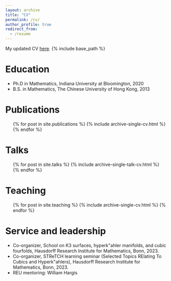 ```yaml
---
layout: archive
title: "CV"
permalink: /cv/
author_profile: true
redirect_from:
  - /resume
---
```


My updated CV [here](http://qinxuqiang.github.io/files/CV_Sep_23.pdf).
{% include base_path %}

Education
======
* Ph.D in Mathematics, Indiana University at Bloomington, 2020
* B.S. in Mathematics, The Chinese University of Hong Kong, 2013


<!--
* Summer 2015: Research Assistant
  * Github University
  * Duties included: Tagging issues
  * Supervisor: Professor Git
* Fall 2015: Research Assistant
  * Github University
  * Duties included: Merging pull requests
  * Supervisor: Professor Hub
-->  

<!--
Skills
======
* Skill 1
* Skill 2
  * Sub-skill 2.1
  * Sub-skill 2.2
  * Sub-skill 2.3
* Skill 3
-->

Publications
======
  <ul>{% for post in site.publications %}
    {% include archive-single-cv.html %}
  {% endfor %}</ul>
  
Talks
======
  <ul>{% for post in site.talks %}
    {% include archive-single-talk-cv.html %}
  {% endfor %}</ul>
  
Teaching
======
  <ul>{% for post in site.teaching %}
    {% include archive-single-cv.html %}
  {% endfor %}</ul>
  
Service and leadership
======
* Co-organizer, School on K3 surfaces, hyperk\"ahler manifolds, and cubic fourfolds, Hausdorff Research Institute for Mathematics, Bonn, 2023.
* Co-organizer, STReTCH learning seminar (Selected Topics RElating To Cubics and Hyperk\"ahlers), Hausdorff Research Institute for Mathematics, Bonn, 2023.
* REU mentoring: William Hargis
